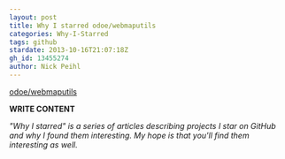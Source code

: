 ```yaml
---
layout: post
title: Why I starred odoe/webmaputils
categories: Why-I-Starred
tags: github
stardate: 2013-10-16T21:07:18Z
gh_id: 13455274
author: Nick Peihl
---
```


[odoe/webmaputils](https://github.com/odoe/webmaputils)

**WRITE CONTENT**

*"Why I starred" is a series of articles describing projects I star on GitHub and why I found them interesting. My hope is that you'll find them interesting as well.*

